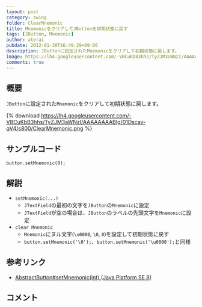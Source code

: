 ```yaml
---
layout: post
category: swing
folder: ClearMnemonic
title: MnemonicをクリアしてJButtonを初期状態に戻す
tags: [JButton, Mnemonic]
author: aterai
pubdate: 2012-01-30T16:49:29+09:00
description: JButtonに設定されたMnemonicをクリアして初期状態に戻します。
image: https://lh4.googleusercontent.com/-VBCuKbB3hhs/TyZJM3aWNzI/AAAAAAAABIg/01Dscav-qV4/s800/ClearMnemonic.png
comments: true
---
```

## 概要
`JButton`に設定された`Mnemonic`をクリアして初期状態に戻します。

{% download https://lh4.googleusercontent.com/-VBCuKbB3hhs/TyZJM3aWNzI/AAAAAAAABIg/01Dscav-qV4/s800/ClearMnemonic.png %}

## サンプルコード
<pre class="prettyprint"><code>button.setMnemonic(0);
</code></pre>

## 解説
- `setMnemonic(...)`
    - `JTextField`の最初の文字を`JButton`の`Mnemonic`に設定
    - `JTextField`が空の場合は、`JButton`のラベルの先頭文字を`Mnemonic`に設定
- `clear Mnemonic`
    - `Mnemonic`にヌル文字(`\u0000`, `\0`, `0`)を設定して初期状態に戻す
    - `button.setMnemonic('\0');`、`button.setMnemonic('\u0000');`と同様

<!-- dummy comment line for breaking list -->

## 参考リンク
- [AbstractButton#setMnemonic(int) (Java Platform SE 8)](https://docs.oracle.com/javase/jp/8/docs/api/javax/swing/AbstractButton.html#setMnemonic-int-)

<!-- dummy comment line for breaking list -->

## コメント
